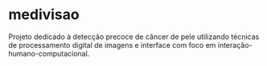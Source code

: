 # medivisao
Projeto dedicado à detecção precoce de câncer de pele utilizando técnicas de processamento digital de imagens e interface com foco em interação-humano-computacional.
